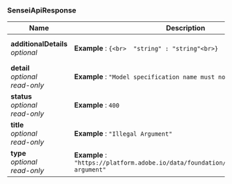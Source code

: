 
<a name="senseiapiresponse"></a>
### SenseiApiResponse

|Name|Description|Schema|
|---|---|---|
|**additionalDetails**  <br>*optional*|**Example** : `{<br>  "string" : "string"<br>}`|< string, string > map|
|**detail**  <br>*optional*  <br>*read-only*|**Example** : `"Model specification name must not be empty"`|string|
|**status**  <br>*optional*  <br>*read-only*|**Example** : `400`|integer (int32)|
|**title**  <br>*optional*  <br>*read-only*|**Example** : `"Illegal Argument"`|string|
|**type**  <br>*optional*  <br>*read-only*|**Example** : `"https://platform.adobe.io/data/foundation/ml/problems/illegal-argument"`|string|



